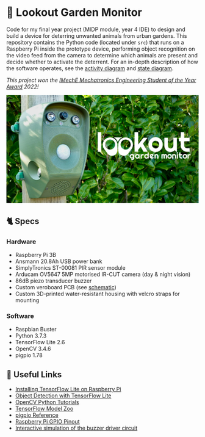 # 🦊 Lookout Garden Monitor

Code for my final year project (MIDP module, year 4 IDE) to design and build a device for deterring unwanted animals from urban gardens. This repository contains the Python code (located under `src`) that runs on a Raspberry Pi inside the prototype device, performing object recognition on the video feed from the camera to determine which animals are present and decide whether to activate the deterrent. For an in-depth description of how the software operates, see the [activity diagram](https://github.com/Finin-Quincey/Lookout-Garden-Monitor/blob/main/images/activity_diagram.png) and [state diagram](https://github.com/Finin-Quincey/Lookout-Garden-Monitor/blob/main/images/state_diagram_simple.png).

_This project won the [IMechE Mechatronics Engineering Student of the Year Award](https://www.imeche.org/industry-sectors/mechatronics-informatics-and-control/about-the-mechatronics-informatics-and-control-group/mechatronics-engineering-student-of-the-year-competition) 2022!_

![](https://github.com/Finin-Quincey/Lookout-Garden-Monitor/blob/main/images/banner.jpg)

## 🐈 Specs

### Hardware
- Raspberry Pi 3B
- Ansmann 20.8Ah USB power bank
- SimplyTronics ST-00081 PIR sensor module
- Arducam OV5647 5MP motorised IR-CUT camera (day & night vision)
- 86dB piezo transducer buzzer
- Custom veroboard PCB (see [schematic](https://github.com/Finin-Quincey/Lookout-Garden-Monitor/blob/main/images/schematic.png))
- Custom 3D-printed water-resistant housing with velcro straps for mounting

### Software
- Raspbian Buster
- Python 3.7.3
- TensorFlow Lite 2.6
- OpenCV 3.4.6
- pigpio 1.78

## 🐾 Useful Links
- [Installing TensorFlow Lite on Raspberry Pi](https://github.com/EdjeElectronics/TensorFlow-Lite-Object-Detection-on-Android-and-Raspberry-Pi/blob/master/deploy_guides/Raspberry_Pi_Guide.md)
- [Object Detection with TensorFlow Lite](https://www.tensorflow.org/lite/examples/object_detection/overview)
- [OpenCV Python Tutorials](https://docs.opencv.org/4.4.0/d6/d00/tutorial_py_root.html)
- [TensorFlow Model Zoo](https://github.com/tensorflow/models/blob/master/research/object_detection/g3doc/tf1_detection_zoo.md#mobile-models)
- [pigpio Reference](http://abyz.me.uk/rpi/pigpio/python.html)
- [Raspberry Pi GPIO Pinout](https://pinout.xyz/)
- [Interactive simulation of the buzzer driver circuit](http://www.falstad.com/circuit/circuitjs.html?ctz=CQAgjCCsB0AM8MUgLAUwLQA4TOgNgCYw8BmEwsSTATgOWp2wHYpYoMwwAoAMxCczIQBWM0HDIeHGwIhYcTFwA2IErCEFJq9eDCy28hJRDpDTasljViyAnmSQmEbgGNpbTrMsemUj9EwSAgwWMGgLKlpiXwISSFg6OThYbgBzEEFsTSlM4UxsAy4Ad20hT3ddfWLSiSlvWrkuABMoPBktPC1s4RAm1B4AQwBXJQAXLgAPKAFhERBSGUsccCEAISUAexcAawBLADtUgB0j-YARXY2+ybyhJkhVSAYZsuwAeQBnF12lJQHRjYAJxuyDAPi8kBI4FoyzAQgACrtUAAvDYnfarIbI5GoYFTTB6YS2DJMRYPMpCACybwAygAxACiABUuAAlaGycpwsqEgzSKByQXySBs+ZMTmEtrYcoybQIcD4B5hTpC6AikqYeANXLdWDVerdZCahp6wH8cR6MQaUSCsHwLgAB0Y7Tqxq5Qv1WvKRo8vK4ZoEZQI2Ew9nAwdtiC46VDQZDYeIfL1JU6Um6viyWj1U3s0uQUjwhBWDCDcgAajdSFIwCQIIXOSQhKW6Zt-tUmORw1au410nhxSshP3Ob4PTT+J3LWLORHZYMlB9UIKSDcqMwHrnzbDsABxeEASTeRw+yErZHAsA3pAv2FLAGFNjt-c6GpIXYKCARmhzKjVyrI+kGEZxjNeowFHA0s3DLgACNVHMcMSyLOgIGzYRYBYY1NAYO1YTWR89kOdELiuVAQWoFhgzYSAjTlPCQCZIZ9gOY5TlZVAPl2D4ATxHACGeB5ICoLdXhAHhjyOABHY8wGPAB6Y8AAoCEAAeBACwiRSABk7wASh02DpgYSBZHuGQUkaOCCCYIRjOmCBa0KDZwx6NgHFgQtVGgKFDHgVDVGcqFiEaEhpVkKFNHlOJ5TpQFUEkoZUH2FwAE8uBClzwAvLU7wGB0Bm+UYBiSsj0r85x5X3fYmiGFweLS7BG0y8qtQZeL-kufZ6syzksrYSrqtqoqXBK6Uyt6kAyw2MYBlSEbbSa+VqXpZkusJHq7TYB8tm2VaCgWrV4RGJR0CaDYin2Y92M47igS62d9rYRjmKIj4rq4ur0rUeaNpASrRlxfYBiUS6OPeoayKAA)
